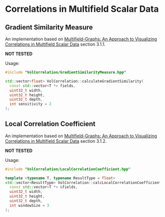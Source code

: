 # Correlations in Multifield Scalar Data

## Gradient Similarity Measure

An implementation based on [Multifield-Graphs: An Approach to Visualizing Correlations in Multifield Scalar Data](https://ieeexplore.ieee.org/document/4015447/) section 3.1.1.

**NOT TESTED**

Usage:
```c++
#include "VolCorrelation/GradientSimilarityMeasure.hpp"

std::vector<float> VolCorrelation::calculateGradientSimilarity(
  const std::vector<T *> fields,
  uint32_t width,
  uint32_t height,
  uint32_t depth,
  int sensitivity = 2
);
```

## Local Correlation Coefficient

An implementation based on [Multifield-Graphs: An Approach to Visualizing Correlations in Multifield Scalar Data](https://ieeexplore.ieee.org/document/4015447/) section 3.1.2.

**NOT TESTED**

Usage:
```c++
#include "VolCorrelation/LocalCorrelationCoefficient.hpp"

template <typename T, typename ResultType = float>
std::vector<ResultType> VolCorrelation::calcLocalCorrelationCoefficient(
  const std::vector<T *> &fields,
  uint32_t width,
  uint32_t height,
  uint32_t depth,
  int windowSize = 3
);
```
